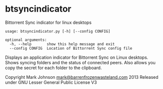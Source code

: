 btsyncindicator
===============

Bittorrent Sync indicator for linux desktops

```
usage: btsyncindicator.py [-h] [--config CONFIG]

optional arguments:
  -h, --help       show this help message and exit
  --config CONFIG  Location of Bittorrent Sync config file
```

Displays an application indicator for Bittorrent Sync on Linux desktops.
Shows syncing folders and the status of connected peers.
Also allows you copy the secret for each folder to the clipboard.

Copyright Mark Johnson <mark@barrenfrozenwasteland.com> 2013
Released under GNU Lesser General Public License V3
